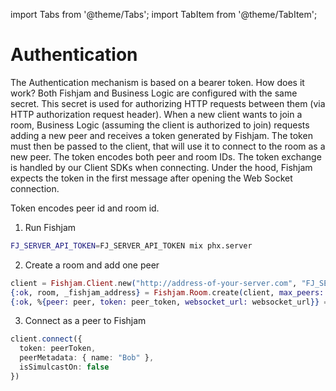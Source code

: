 import Tabs from '@theme/Tabs';
import TabItem from '@theme/TabItem';

# Authentication

The Authentication mechanism is based on a bearer token.
How does it work?
Both Fishjam and Business Logic are configured with the same secret.
This secret is used for authorizing HTTP requests between them (via HTTP authorization request header).
When a new client wants to join a room, Business Logic (assuming the client is authorized to join) requests adding a new peer and receives a token generated by Fishjam.
The token must then be passed to the client, that will use it to connect to the room as a new peer. 
The token encodes both peer and room IDs.
The token exchange is handled by our Client SDKs when connecting.
Under the hood, Fishjam expects the token in the first message after opening the Web Socket connection.

Token encodes peer id and room id. 

1. Run Fishjam

```bash
FJ_SERVER_API_TOKEN=FJ_SERVER_API_TOKEN mix phx.server
```

2. Create a room and add one peer

```elixir title="Business Logic"
client = Fishjam.Client.new("http://address-of-your-server.com", "FJ_SERVER_API_TOKEN")
{:ok, room, _fishjam_address} = Fishjam.Room.create(client, max_peers: 10)
{:ok, %{peer: peer, token: peer_token, websocket_url: websocket_url}} = Fishjam.Room.add_peer(client, room.id, "BobId")
```

3. Connect as a peer to Fishjam

```ts title="Client"
client.connect({ 
  token: peerToken,
  peerMetadata: { name: "Bob" }, 
  isSimulcastOn: false
})
```
